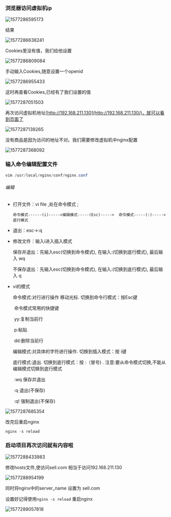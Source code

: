 

### 浏览器访问虚拟机ip

![1577286595173](前后端联调.assets/1577286595173.png)

结果

![1577286638241](前后端联调.assets/1577286638241.png)



Cookies里没有值，我们给他设置

![1577286809084](前后端联调.assets/1577286809084.png)

 手动输入Cookies,随意设置一个openid

![1577286955433](前后端联调.assets/1577286955433.png)

这时再查看Cookies,已经有了我们设置的值

![1577287051503](前后端联调.assets/1577287051503.png)

再次访问虚拟机地址[http://192.168.211.130](http://192.168.211.130/)，就可以看到页面了

![1577287139265](前后端联调.assets/1577287139265.png)

没有商品是因为访问的地址不对。我们需要修改虚拟机中nginx配置

![1577287368092](前后端联调.assets/1577287368092.png)



### 输入命令编辑配置文件

```java
vim /usr/local/nginx/conf/nginx.conf
```

######  编辑   

- 打开文件：vi file  ,处在命令模式  ; 

  ```
  命令模式------(i)----->编辑模式-----(Esc)----->  命令模式-----(:)----->  底行模式
  ```

- 退出：esc->:q

- 修改文件：输入i进入插入模式

  保存并退出：先输入esc(切换到命令模式), 在输入:(切换到底行模式), 最后输入  wq

  不保存退出：先输入esc(切换到命令模式), 在输入:(切换到底行模式), 最后输入  q

- vi的模式

  命令模式:对行进行操作 移动光标.  切换到命令行模式：按Esc键

  ​	命令模式常用的快捷键

  ​	yy:复制当前行

  ​	p:粘贴

  ​	dd:删除当前行		

  编辑模式:对具体的字符进行操作. 切换到插入模式：按 i键

  底行模式:退出. 切换到底行模式：按 :（冒号) .  注意:要从命令模式切换,不能从编辑模式切换到底行模式

  ​	:wq  保存并退出

  ​	:q	 退出(不保存)

  ​	:q!  强制退出(不保存)

  

![1577287685354](前后端联调.assets/1577287685354.png)

改完后重启nginx

```java
nginx -s reload
```

### 启动项目再次访问就有内容啦

![1577288433983](前后端联调.assets/1577288433983.png)

修改hosts文件,使访问sell.com 相当于访问192.168.211.130

![1577288954199](前后端联调.assets/1577288954199.png)



同时将nginx中的server_name 设置为 sell.com

设置好记得使用`nginx -s reload` 重启nginx

![1577289057818](前后端联调.assets/1577289057818.png)